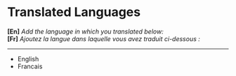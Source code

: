 # **Translated Languages**

**[En]** *Add the language in which you translated below:* <br>
**[Fr]** *Ajoutez la langue dans laquelle vous avez traduit ci-dessous :* <br>

<hr>

- English
- Francais